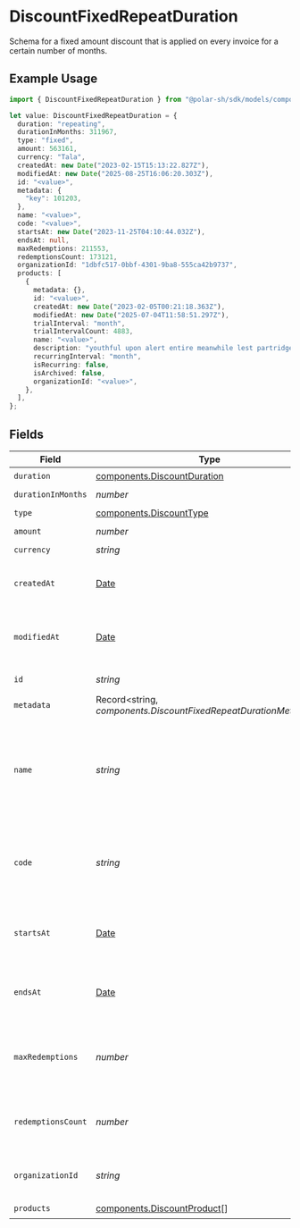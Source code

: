 # DiscountFixedRepeatDuration

Schema for a fixed amount discount that is applied on every invoice
for a certain number of months.

## Example Usage

```typescript
import { DiscountFixedRepeatDuration } from "@polar-sh/sdk/models/components/discountfixedrepeatduration.js";

let value: DiscountFixedRepeatDuration = {
  duration: "repeating",
  durationInMonths: 311967,
  type: "fixed",
  amount: 563161,
  currency: "Tala",
  createdAt: new Date("2023-02-15T15:13:22.827Z"),
  modifiedAt: new Date("2025-08-25T16:06:20.303Z"),
  id: "<value>",
  metadata: {
    "key": 101203,
  },
  name: "<value>",
  code: "<value>",
  startsAt: new Date("2023-11-25T04:10:44.032Z"),
  endsAt: null,
  maxRedemptions: 211553,
  redemptionsCount: 173121,
  organizationId: "1dbfc517-0bbf-4301-9ba8-555ca42b9737",
  products: [
    {
      metadata: {},
      id: "<value>",
      createdAt: new Date("2023-02-05T00:21:18.363Z"),
      modifiedAt: new Date("2025-07-04T11:58:51.297Z"),
      trialInterval: "month",
      trialIntervalCount: 4883,
      name: "<value>",
      description: "youthful upon alert entire meanwhile lest partridge",
      recurringInterval: "month",
      isRecurring: false,
      isArchived: false,
      organizationId: "<value>",
    },
  ],
};
```

## Fields

| Field                                                                                         | Type                                                                                          | Required                                                                                      | Description                                                                                   | Example                                                                                       |
| --------------------------------------------------------------------------------------------- | --------------------------------------------------------------------------------------------- | --------------------------------------------------------------------------------------------- | --------------------------------------------------------------------------------------------- | --------------------------------------------------------------------------------------------- |
| `duration`                                                                                    | [components.DiscountDuration](../../models/components/discountduration.md)                    | :heavy_check_mark:                                                                            | N/A                                                                                           |                                                                                               |
| `durationInMonths`                                                                            | *number*                                                                                      | :heavy_check_mark:                                                                            | N/A                                                                                           |                                                                                               |
| `type`                                                                                        | [components.DiscountType](../../models/components/discounttype.md)                            | :heavy_check_mark:                                                                            | N/A                                                                                           |                                                                                               |
| `amount`                                                                                      | *number*                                                                                      | :heavy_check_mark:                                                                            | N/A                                                                                           |                                                                                               |
| `currency`                                                                                    | *string*                                                                                      | :heavy_check_mark:                                                                            | N/A                                                                                           |                                                                                               |
| `createdAt`                                                                                   | [Date](https://developer.mozilla.org/en-US/docs/Web/JavaScript/Reference/Global_Objects/Date) | :heavy_check_mark:                                                                            | Creation timestamp of the object.                                                             |                                                                                               |
| `modifiedAt`                                                                                  | [Date](https://developer.mozilla.org/en-US/docs/Web/JavaScript/Reference/Global_Objects/Date) | :heavy_check_mark:                                                                            | Last modification timestamp of the object.                                                    |                                                                                               |
| `id`                                                                                          | *string*                                                                                      | :heavy_check_mark:                                                                            | The ID of the object.                                                                         |                                                                                               |
| `metadata`                                                                                    | Record<string, *components.DiscountFixedRepeatDurationMetadata*>                              | :heavy_check_mark:                                                                            | N/A                                                                                           |                                                                                               |
| `name`                                                                                        | *string*                                                                                      | :heavy_check_mark:                                                                            | Name of the discount. Will be displayed to the customer when the discount is applied.         |                                                                                               |
| `code`                                                                                        | *string*                                                                                      | :heavy_check_mark:                                                                            | Code customers can use to apply the discount during checkout.                                 |                                                                                               |
| `startsAt`                                                                                    | [Date](https://developer.mozilla.org/en-US/docs/Web/JavaScript/Reference/Global_Objects/Date) | :heavy_check_mark:                                                                            | Timestamp after which the discount is redeemable.                                             |                                                                                               |
| `endsAt`                                                                                      | [Date](https://developer.mozilla.org/en-US/docs/Web/JavaScript/Reference/Global_Objects/Date) | :heavy_check_mark:                                                                            | Timestamp after which the discount is no longer redeemable.                                   |                                                                                               |
| `maxRedemptions`                                                                              | *number*                                                                                      | :heavy_check_mark:                                                                            | Maximum number of times the discount can be redeemed.                                         |                                                                                               |
| `redemptionsCount`                                                                            | *number*                                                                                      | :heavy_check_mark:                                                                            | Number of times the discount has been redeemed.                                               |                                                                                               |
| `organizationId`                                                                              | *string*                                                                                      | :heavy_check_mark:                                                                            | The organization ID.                                                                          | 1dbfc517-0bbf-4301-9ba8-555ca42b9737                                                          |
| `products`                                                                                    | [components.DiscountProduct](../../models/components/discountproduct.md)[]                    | :heavy_check_mark:                                                                            | N/A                                                                                           |                                                                                               |